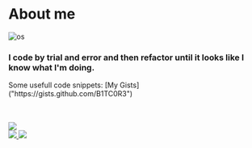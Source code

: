 <h1>About me</h1>

![os](https://svgshare.com/i/Zhy.svg)

<p>
  <h3>I code by trial and error and then refactor until it looks like I know what I'm doing.</h3>
  Some usefull code snippets: [My Gists]("https://gists.github.com/B1TC0R3")
</p>

<br>
<br>

<a href="https://github.com/B1TC0R3" style="halign:center">
  <img align="center" valign="center" src="https://github-readme-stats.vercel.app/api?username=b1tc0r3&show_icons=true&theme=great-gatsby" />
</a>

<br>

<a href="https://github.com/B1TC0R3">
  <img src="https://github-readme-streak-stats.herokuapp.com/?user=B1TC0R3&theme=great-gatsby&hide_border=true" />
</a>

<a href="https://github.com/B1TC0R3?tab=repositories">
  <img src="https://github-readme-stats.vercel.app/api/top-langs/?username=B1TC0R3&langs_count=6&theme=great-gatsby&layout=compact&hide_border=true" />
</a>

